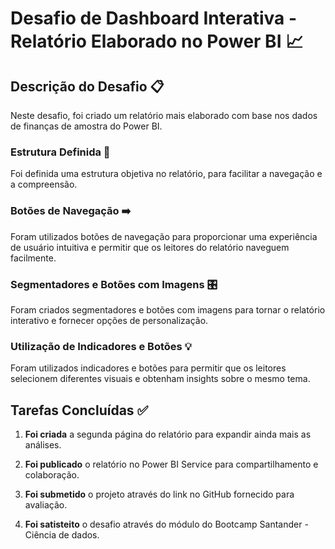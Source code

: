 # Desafio de Dashboard Interativa -  Relatório Elaborado no Power BI 📈

## Descrição do Desafio 📋

Neste desafio, foi criado um relatório mais elaborado com base nos dados de finanças de amostra do Power BI.


### Estrutura Definida 🏢

Foi definida uma estrutura objetiva no relatório, para facilitar a navegação e a compreensão.

### Botões de Navegação ➡️

Foram utilizados botões de navegação para proporcionar uma experiência de usuário intuitiva e permitir que os leitores do relatório naveguem facilmente.

### Segmentadores e Botões com Imagens 🎛️

Foram criados segmentadores e botões com imagens para tornar o relatório interativo e fornecer opções de personalização.

### Utilização de Indicadores e Botões 💡

Foram utilizados indicadores e botões para permitir que os leitores selecionem diferentes visuais e obtenham insights sobre o mesmo tema.


## Tarefas Concluídas ✅


1. **Foi criada** a segunda página do relatório para expandir ainda mais as análises.

2. **Foi publicado** o relatório no Power BI Service para compartilhamento e colaboração.

3. **Foi submetido** o projeto através do link no GitHub fornecido para avaliação.

4. **Foi satisteito** o desafio através do módulo do Bootcamp Santander - Ciência de dados.
